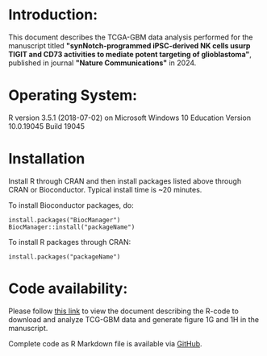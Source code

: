 # Introduction:
This document describes the TCGA-GBM data analysis performed for the manuscript titled **"synNotch-programmed iPSC-derived NK cells usurp TIGIT and CD73 activities to mediate potent targeting of glioblastoma"**, published in journal **"Nature Communications"** in 2024.

# Operating System:
R version 3.5.1 (2018-07-02) on Microsoft Windows 10 Education Version 10.0.19045 Build 19045

# Installation
Install R through CRAN and then install packages listed above through CRAN or Bioconductor. Typical install time is ~20 minutes.

To install Bioconductor packages, do:
```
install.packages("BiocManager")
BiocManager::install("packageName")
```
To install R packages through CRAN:
```
install.packages("packageName")
```

# Code availability:
Please follow [this link](https://sagarutturkar.github.io/NatureComm_2024_Matosevic/) to view the document describing the R-code to download and analyze TCG-GBM data and generate figure 1G and 1H in the manuscript.

Complete code as R Markdown file is available via [GitHub](https://github.com/sagarutturkar/NatureComm_2024_Matosevic).


